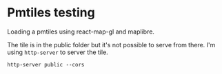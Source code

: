 # Pmtiles testing

Loading a pmtiles using react-map-gl and maplibre.

The tile is in the public folder but it's not possible to serve from there. I'm using `http-server` to server the tile.

```shell
http-server public --cors
```
